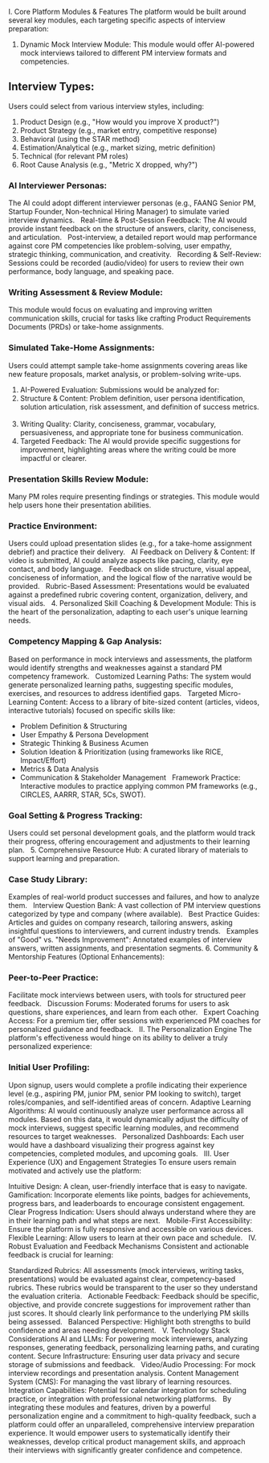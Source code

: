 I. Core Platform Modules & Features
The platform would be built around several key modules, each targeting specific aspects of interview preparation:

1. Dynamic Mock Interview Module:
This module would offer AI-powered mock interviews tailored to different PM interview formats and competencies.

## Interview Types: 
Users could select from various interview styles, including:
1. Product Design (e.g., "How would you improve X product?")    
2. Product Strategy (e.g., market entry, competitive response)    
3. Behavioral (using the STAR method)    
4. Estimation/Analytical (e.g., market sizing, metric definition)    
5. Technical (for relevant PM roles)    
6. Root Cause Analysis (e.g., "Metric X dropped, why?")    

### AI Interviewer Personas: 
The AI could adopt different interviewer personas (e.g., FAANG Senior PM, Startup Founder, Non-technical Hiring Manager) to simulate varied interview dynamics.   
Real-time & Post-Session Feedback:
The AI would provide instant feedback on the structure of answers, clarity, conciseness, and articulation.   
Post-interview, a detailed report would map performance against core PM competencies like problem-solving, user empathy, strategic thinking, communication, and creativity.   
Recording & Self-Review: Sessions could be recorded (audio/video) for users to review their own performance, body language, and speaking pace.   

### Writing Assessment & Review Module:
This module would focus on evaluating and improving written communication skills, crucial for tasks like crafting Product Requirements Documents (PRDs) or take-home assignments.

### Simulated Take-Home Assignments:
Users could attempt sample take-home assignments covering areas like new feature proposals, market analysis, or problem-solving write-ups.   
1. AI-Powered Evaluation: Submissions would be analyzed for:
2. Structure & Content: Problem definition, user persona identification, solution articulation, risk assessment, and definition of success metrics.   
3. Writing Quality: Clarity, conciseness, grammar, vocabulary, persuasiveness, and appropriate tone for business communication.   
4. Targeted Feedback: The AI would provide specific suggestions for improvement, highlighting areas where the writing could be more impactful or clearer.   

### Presentation Skills Review Module:
Many PM roles require presenting findings or strategies. This module would help users hone their presentation abilities.

### Practice Environment: 
Users could upload presentation slides (e.g., for a take-home assignment debrief) and practice their delivery.   
AI Feedback on Delivery & Content:
If video is submitted, AI could analyze aspects like pacing, clarity, eye contact, and body language.   
Feedback on slide structure, visual appeal, conciseness of information, and the logical flow of the narrative would be provided.   
Rubric-Based Assessment: Presentations would be evaluated against a predefined rubric covering content, organization, delivery, and visual aids.   
4. Personalized Skill Coaching & Development Module:
This is the heart of the personalization, adapting to each user's unique learning needs.

### Competency Mapping & Gap Analysis: 
Based on performance in mock interviews and assessments, the platform would identify strengths and weaknesses against a standard PM competency framework.   
Customized Learning Paths: The system would generate personalized learning paths, suggesting specific modules, exercises, and resources to address identified gaps.   
Targeted Micro-Learning Content: Access to a library of bite-sized content (articles, videos, interactive tutorials) focused on specific skills like:
- Problem Definition & Structuring    
- User Empathy & Persona Development    
- Strategic Thinking & Business Acumen    
- Solution Ideation & Prioritization (using frameworks like RICE, Impact/Effort)    
- Metrics & Data Analysis    
- Communication & Stakeholder Management    
Framework Practice: Interactive modules to practice applying common PM frameworks (e.g., CIRCLES, AARRR, STAR, 5Cs, SWOT).   

### Goal Setting & Progress Tracking: 
Users could set personal development goals, and the platform would track their progress, offering encouragement and adjustments to their learning plan.   
5. Comprehensive Resource Hub:
A curated library of materials to support learning and preparation.

### Case Study Library: 
Examples of real-world product successes and failures, and how to analyze them.   
Interview Question Bank: A vast collection of PM interview questions categorized by type and company (where available).   
Best Practice Guides: Articles and guides on company research, tailoring answers, asking insightful questions to interviewers, and current industry trends.   
Examples of "Good" vs. "Needs Improvement": Annotated examples of interview answers, written assignments, and presentation segments.
6. Community & Mentorship Features (Optional Enhancements):

### Peer-to-Peer Practice: 
Facilitate mock interviews between users, with tools for structured peer feedback.   
Discussion Forums: Moderated forums for users to ask questions, share experiences, and learn from each other.   
Expert Coaching Access: For a premium tier, offer sessions with experienced PM coaches for personalized guidance and feedback.   
II. The Personalization Engine
The platform's effectiveness would hinge on its ability to deliver a truly personalized experience:

### Initial User Profiling: 
Upon signup, users would complete a profile indicating their experience level (e.g., aspiring PM, junior PM, senior PM looking to switch), target roles/companies, and self-identified areas of concern.
Adaptive Learning Algorithms: AI would continuously analyze user performance across all modules. Based on this data, it would dynamically adjust the difficulty of mock interviews, suggest specific learning modules, and recommend resources to target weaknesses.   
Personalized Dashboards: Each user would have a dashboard visualizing their progress against key competencies, completed modules, and upcoming goals.   
III. User Experience (UX) and Engagement Strategies
To ensure users remain motivated and actively use the platform:

Intuitive Design: A clean, user-friendly interface that is easy to navigate.   
Gamification: Incorporate elements like points, badges for achievements, progress bars, and leaderboards to encourage consistent engagement.   
Clear Progress Indication: Users should always understand where they are in their learning path and what steps are next.   
Mobile-First Accessibility: Ensure the platform is fully responsive and accessible on various devices.   
Flexible Learning: Allow users to learn at their own pace and schedule.   
IV. Robust Evaluation and Feedback Mechanisms
Consistent and actionable feedback is crucial for learning:

Standardized Rubrics: All assessments (mock interviews, writing tasks, presentations) would be evaluated against clear, competency-based rubrics. These rubrics would be transparent to the user so they understand the evaluation criteria.   
Actionable Feedback: Feedback should be specific, objective, and provide concrete suggestions for improvement rather than just scores. It should clearly link performance to the underlying PM skills being assessed.   
Balanced Perspective: Highlight both strengths to build confidence and areas needing development.   
V. Technology Stack Considerations
AI and LLMs: For powering mock interviewers, analyzing responses, generating feedback, personalizing learning paths, and curating content.
Secure Infrastructure: Ensuring user data privacy and secure storage of submissions and feedback.   
Video/Audio Processing: For mock interview recordings and presentation analysis.
Content Management System (CMS): For managing the vast library of learning resources.
Integration Capabilities: Potential for calendar integration for scheduling practice, or integration with professional networking platforms.   
By integrating these modules and features, driven by a powerful personalization engine and a commitment to high-quality feedback, such a platform could offer an unparalleled, comprehensive interview preparation experience. It would empower users to systematically identify their weaknesses, develop critical product management skills, and approach their interviews with significantly greater confidence and competence.